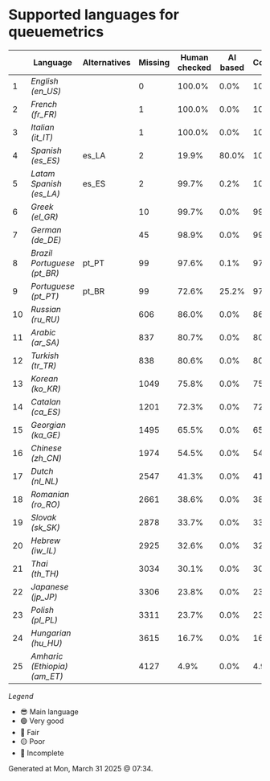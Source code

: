 # Supported languages for queuemetrics

|  | Language | Alternatives | Missing | Human checked | AI based | Completion |   |
|--|----------|--------------|---------|---------------|----------|------------|---|
| 1 | *English (en_US)* |  | 0 | 100.0% | 0.0% | 100.0% | 😎 |
| 2 | *French (fr_FR)* |  | 1 | 100.0% | 0.0% | 100.0% | 🟢 |
| 3 | *Italian (it_IT)* |  | 1 | 100.0% | 0.0% | 100.0% | 🟢 |
| 4 | *Spanish (es_ES)* | es_LA | 2 | 19.9% | 80.0% | 100.0% | 🟢 |
| 5 | *Latam Spanish (es_LA)* | es_ES | 2 | 99.7% | 0.2% | 100.0% | 🟢 |
| 6 | *Greek (el_GR)* |  | 10 | 99.7% | 0.0% | 99.8% | 🟢 |
| 7 | *German (de_DE)* |  | 45 | 98.9% | 0.0% | 99.0% | 🟢 |
| 8 | *Brazil Portuguese (pt_BR)* | pt_PT | 99 | 97.6% | 0.1% | 97.7% | 🟢 |
| 9 | *Portuguese (pt_PT)* | pt_BR | 99 | 72.6% | 25.2% | 97.7% | 🟢 |
| 10 | *Russian (ru_RU)* |  | 606 | 86.0% | 0.0% | 86.0% | 🔵 |
| 11 | *Arabic (ar_SA)* |  | 837 | 80.7% | 0.0% | 80.7% | 🟡 |
| 12 | *Turkish (tr_TR)* |  | 838 | 80.6% | 0.0% | 80.7% | 🟡 |
| 13 | *Korean (ko_KR)* |  | 1049 | 75.8% | 0.0% | 75.8% | 🟡 |
| 14 | *Catalan (ca_ES)* |  | 1201 | 72.3% | 0.0% | 72.3% | 🟡 |
| 15 | *Georgian (ka_GE)* |  | 1495 | 65.5% | 0.0% | 65.5% | 🔴 |
| 16 | *Chinese (zh_CN)* |  | 1974 | 54.5% | 0.0% | 54.5% | 🔴 |
| 17 | *Dutch (nl_NL)* |  | 2547 | 41.3% | 0.0% | 41.3% | 🔴 |
| 18 | *Romanian (ro_RO)* |  | 2661 | 38.6% | 0.0% | 38.7% | 🔴 |
| 19 | *Slovak (sk_SK)* |  | 2878 | 33.7% | 0.0% | 33.7% | 🔴 |
| 20 | *Hebrew (iw_IL)* |  | 2925 | 32.6% | 0.0% | 32.6% | 🔴 |
| 21 | *Thai (th_TH)* |  | 3034 | 30.1% | 0.0% | 30.1% | 🔴 |
| 22 | *Japanese (jp_JP)* |  | 3306 | 23.8% | 0.0% | 23.8% | 🔴 |
| 23 | *Polish (pl_PL)* |  | 3311 | 23.7% | 0.0% | 23.7% | 🔴 |
| 24 | *Hungarian (hu_HU)* |  | 3615 | 16.7% | 0.0% | 16.7% | 🔴 |
| 25 | *Amharic (Ethiopia) (am_ET)* |  | 4127 | 4.9% | 0.0% | 4.9% | 🔴 |


*Legend*

- 😎 Main language
- 🟢 Very good
- 🔵 Fair
- 🟡 Poor
- 🔴 Incomplete


Generated at Mon, March 31 2025 @ 07:34.


